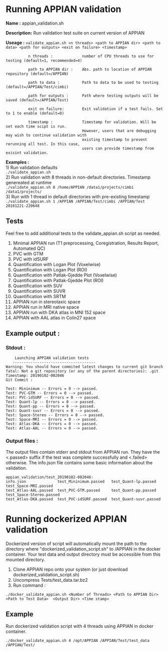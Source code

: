# Running APPIAN validation

__Name :__        appian_validation.sh

__Description:__  Run validation test suite on current version of APPIAN

__Useage :__      ```validate_appian.sh <n threads> <path to APPIAN dir> <path to data> <path for outputs> <exit on failure> <timestamp>```
  
              n threads :             number of CPU threads to use for testing (default=1, recommended=4)
              
              path to APPIAN dir :    Abs. path to location of APPIAN repository (default=/APPIAN)
              
              path to data :          Path to data to be used to testing (default=/APPIAN/Test/cimbi)
              
              path for outputs :      Path where testing outputs will be saved (default=/APPIAN/Test)
              
              exit on failure:        Exit validation if a test fails. Set to 1 to enable (default=0)
              
              timestamp :             Timestamp for validation. Will be set each time scipt is run. 
                                      However, users that are debugging may wish to continue validation with
                                      existing timestamp to prevent rerunning all test. In this case, 
                                      users can provide timestamp from exisint validation. 
__Examples :__\
         1) Run validation defaults\
             ```./validate_appian.sh```\
          2) Run validation with 8 threads in non-default directories. Timestamp genereated at runtime\
              ```./validate_appian.sh 8 /home/APPIAN /data1/projects/cimbi /data1/projects/```  \
          3) Run with 1 thread in default directories with pre-existing timestamp\
              ```./validate_appian.sh 1 /APPIAN /APPIAN/Test/cimbi /APPIAN/Test 20181221-220648```
## Tests
Feel free to add additional tests to the validate_appian.sh script as needed.

1. Minimal APPIAN run (T1 preprocessing, Coregistration, Results Report, Automated QC)
2. PVC with GTM
3. PVC with idSURF
4. Quantification with Logan Plot (Voxelwise)
5. Quantification with Logan Plot (ROI)
6. Quantification with Patlak-Gjedde Plot (Voxelwise)
7. Quantification with Patlak-Gjedde Plot (ROI)
8. Quantification with SUV
9. Quantification with SUVR
10. Quantification with SRTM
11. APPIAN run in stereotaxic space
12. APPIAN run in MRI native space
13. APPIAN run with DKA atlas in MNI 152 space 
14. APPIAN with AAL atlas in Colin27 space

## Example output :

### Stdout :
```
    Launching APPIAN validation tests 
   -------------------------------------
Warning: You should have commited latest changes to current git branch
fatal: Not a git repository (or any of the parent directories): .git
Timestamp: 20190102-002046
Git Commit :

Test: Mininimum -- Errors = 0 --> passed.
Test: PVC-GTM -- Errors = 0 --> passed.
Test: PVC-idSURF -- Errors = 0 --> passed.
Test: Quant-lp -- Errors = 0 --> passed.
Test: Quant-pp -- Errors = 0 --> passed.
Test: Quant-suvr -- Errors = 0 --> passed.
Test: Space-Stereo -- Errors = 0 --> passed.
Test: Space-MRI -- Errors = 0 --> passed.
Test: Atlas-DKA -- Errors = 0 --> passed.
Test: Atlas-AAL -- Errors = 0 --> passed.
```
### Output files :
The output files contain stderr and stdout from APPIAN run. They have the <.passed> suffix if the test was complete successfully and <.failed> otherwise. The info.json file contains some basic information about the validation.
```
appian_validation/test_20190102-002046:
info.json              test_Mininimum.passed   test_Quant-lp.passed    test_Space-MRI.passed
test_Atlas-AAL.passed  test_PVC-GTM.passed     test_Quant-pp.passed    test_Space-Stereo.passed
test_Atlas-DKA.passed  test_PVC-idSURF.passed  test_Quant-suvr.passed
```

# Running dockerized APPIAN validation
Dockerized version of script will automatically mount the path to the directory where "dockerized_validation_script.sh" to /APPIAN in the docker container. Your test data and output directory must be accessible from this mounted directory. 

1. Clone APPIAN repo onto your system (or just download dockerized_validation_script.sh)
2. Uncompress Tests/test_data.tar.bz2
3. Run command :

```
./docker_validate_appian.sh <Number of Threads> <Path to APPIAN Dir> <Path to Test Data>  <Output Dir> <Time stamp>
``` 

## Example 
Run dockerized validation script with 4 threads using APPIAN in docker container.

```./docker_validate_appian.sh 4 /opt/APPIAN /APPIAN/Test/test_data  /APPIAN/Test/```
